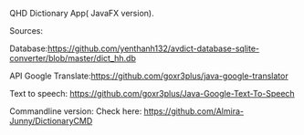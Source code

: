 QHD Dictionary App( JavaFX version).

Sources:

Database:https://github.com/yenthanh132/avdict-database-sqlite-converter/blob/master/dict_hh.db

API Google Translate:https://github.com/goxr3plus/java-google-translator

Text to speech: https://github.com/goxr3plus/Java-Google-Text-To-Speech

Commandline version:
  Check here: https://github.com/Almira-Junny/DictionaryCMD
